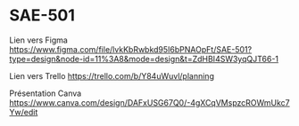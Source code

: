 # SAE-501

Lien vers Figma 
https://www.figma.com/file/lvkKbRwbkd95I6bPNAOpFt/SAE-501?type=design&node-id=11%3A8&mode=design&t=ZdHBI4SW3yqQJT66-1

Lien vers Trello
https://trello.com/b/Y84uWuvl/planning

Présentation Canva
https://www.canva.com/design/DAFxUSG67Q0/-4gXCqVMspzcROWmUkc7Yw/edit
